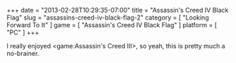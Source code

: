 +++
date = "2013-02-28T10:29:35-07:00"
title = "Assassin's Creed IV Black Flag"
slug = "assassins-creed-iv-black-flag-2"
category = [ "Looking Forward To It" ]
game = [ "Assassin's Creed IV Black Flag" ]
platform = [ "PC" ]
+++

I really enjoyed <game:Assassin's Creed III>, so yeah, this is pretty much a no-brainer.
